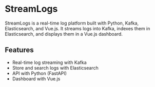# StreamLogs

StreamLogs is a real-time log platform built with Python, Kafka, Elasticsearch, and Vue.js. It streams logs into Kafka, indexes them in Elasticsearch, and displays them in a Vue.js dashboard.

## Features
- Real-time log streaming with Kafka
- Store and search logs with Elasticsearch
- API with Python (FastAPI)
- Dashboard with Vue.js
